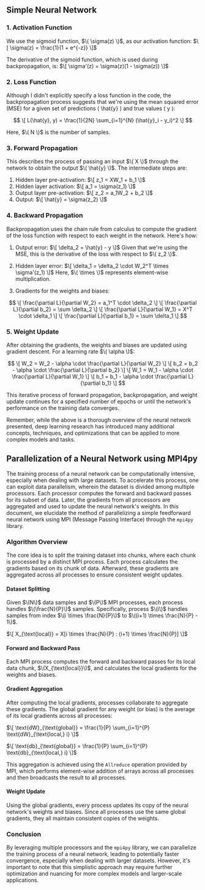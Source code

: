 ## Simple Neural Network

### 1. Activation Function
We use the sigmoid function, $\( \sigma(z) \)$, as our activation function:
$\[ \sigma(z) = \frac{1}{1 + e^{-z}} \]$

The derivative of the sigmoid function, which is used during backpropagation, is:
$\[ \sigma'(z) = \sigma(z)(1 - \sigma(z)) \]$

### 2. Loss Function
Although I didn't explicitly specify a loss function in the code, the backpropagation process suggests that we're using the mean squared error (MSE) for a given set of predictions \( \hat{y} \) and true values \( y \):

$$
\[ L(\hat{y}, y) = \frac{1}{2N} \sum_{i=1}^{N} (\hat{y}_i - y_i)^2 \]
$$

Here, $\( N \)$ is the number of samples.

### 3. Forward Propagation
This describes the process of passing an input $\( X \)$ through the network to obtain the output $\( \hat{y} \)$. The intermediate steps are:
1. Hidden layer pre-activation:
$\[ z_1 = XW_1 + b_1 \]$
2. Hidden layer activation:
$\[ a_1 = \sigma(z_1) \]$
3. Output layer pre-activation:
$\[ z_2 = a_1W_2 + b_2 \]$
4. Output:
$\[ \hat{y} = \sigma(z_2) \]$

### 4. Backward Propagation
Backpropagation uses the chain rule from calculus to compute the gradient of the loss function with respect to each weight in the network. Here's how:

1. Output error:
$\[ \delta_2 = \hat{y} - y \]$
Given that we're using the MSE, this is the derivative of the loss with respect to $\( z_2 \)$.

2. Hidden layer error:
$\[ \delta_1 = \delta_2 \cdot W_2^T \times \sigma'(z_1) \]$
Here, $\( \times \)$ represents element-wise multiplication.

3. Gradients for the weights and biases:

$$
\[ \frac{\partial L}{\partial W_2} = a_1^T \cdot \delta_2 \]
\[ \frac{\partial L}{\partial b_2} = \sum \delta_2 \]
\[ \frac{\partial L}{\partial W_1} = X^T \cdot \delta_1 \]
\[ \frac{\partial L}{\partial b_1} = \sum \delta_1 \]
$$

### 5. Weight Update
After obtaining the gradients, the weights and biases are updated using gradient descent. For a learning rate $\( \alpha \)$:

$$
\[ W_2 = W_2 - \alpha \cdot \frac{\partial L}{\partial W_2} \]
\[ b_2 = b_2 - \alpha \cdot \frac{\partial L}{\partial b_2} \]
\[ W_1 = W_1 - \alpha \cdot \frac{\partial L}{\partial W_1} \]
\[ b_1 = b_1 - \alpha \cdot \frac{\partial L}{\partial b_1} \]
$$

This iterative process of forward propagation, backpropagation, and weight update continues for a specified number of epochs or until the network's performance on the training data converges.

Remember, while the above is a thorough overview of the neural network presented, deep learning research has introduced many additional concepts, techniques, and optimizations that can be applied to more complex models and tasks.

## Parallelization of a Neural Network using MPI4py

The training process of a neural network can be computationally intensive, especially when dealing with large datasets. To accelerate this process, one can exploit data parallelism, wherein the dataset is divided among multiple processors. Each processor computes the forward and backward passes for its subset of data. Later, the gradients from all processors are aggregated and used to update the neural network's weights. In this document, we elucidate the method of parallelizing a simple feedforward neural network using MPI (Message Passing Interface) through the `mpi4py` library.

### Algorithm Overview

The core idea is to split the training dataset into chunks, where each chunk is processed by a distinct MPI process. Each process calculates the gradients based on its chunk of data. Afterward, these gradients are aggregated across all processes to ensure consistent weight updates.

#### Dataset Splitting

Given $\(N\)$ data samples and $\(P\)$ MPI processes, each process handles $\(\frac{N}{P}\)$ samples. Specifically, process $\(i\)$ handles samples from index $\(i \times \frac{N}{P}\)$ to $\((i+1) \times \frac{N}{P} - 1\)$.

$\[ X_{\text{local}} = X[i \times \frac{N}{P} : (i+1) \times \frac{N}{P}] \]$

#### Forward and Backward Pass

Each MPI process computes the forward and backward passes for its local data chunk, $\(X_{\text{local}}\)$, and calculates the local gradients for the weights and biases.

#### Gradient Aggregation

After computing the local gradients, processes collaborate to aggregate these gradients. The global gradient for any weight (or bias) is the average of its local gradients across all processes:


$\[ \text{dW}_{\text{global}} = \frac{1}{P} \sum_{i=1}^{P} \text{dW}_{\text{local,} i} \]$

$\[ \text{db}_{\text{global}} = \frac{1}{P} \sum_{i=1}^{P} \text{db}_{\text{local,} i} \]$


This aggregation is achieved using the `Allreduce` operation provided by MPI, which performs element-wise addition of arrays across all processes and then broadcasts the result to all processes.

#### Weight Update

Using the global gradients, every process updates its copy of the neural network's weights and biases. Since all processes use the same global gradients, they all maintain consistent copies of the weights.

### Conclusion

By leveraging multiple processors and the `mpi4py` library, we can parallelize the training process of a neural network, leading to potentially faster convergence, especially when dealing with larger datasets. However, it's important to note that this simplistic approach may require further optimization and nuancing for more complex models and larger-scale applications.
